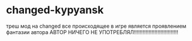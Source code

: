 # changed-kypyansk
треш мод на changed
все происходящее в игре является проявлением  фантазии автора
АВТОР НИЧЕГО НЕ УПОТРЕБЛЯЛ!!!!!!!!!!!!!!!!!!!!!!!!!!!!!!
